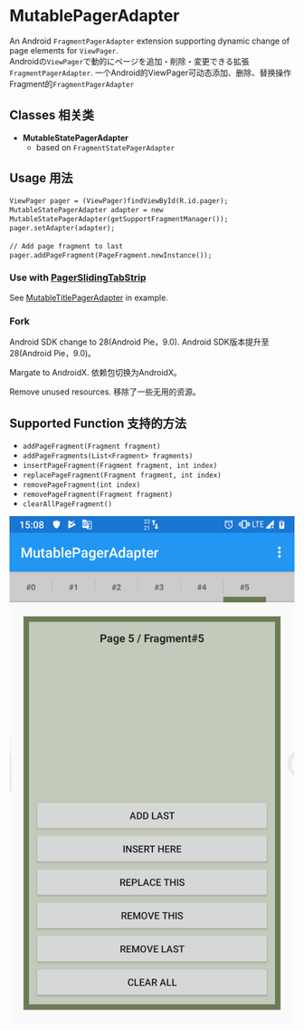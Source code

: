 # MutablePagerAdapter
An Android `FragmentPagerAdapter` extension supporting dynamic change of page elements for `ViewPager`.<br>
Androidの`ViewPager`で動的にページを追加・削除・変更できる拡張`FragmentPagerAdapter`.
一个Android的ViewPager可动态添加、删除、替换操作Fragment的`FragmentPagerAdapter`

## Classes 相关类

- **MutableStatePagerAdapter**
    - based on `FragmentStatePagerAdapter`

## Usage 用法

```Android
ViewPager pager = (ViewPager)findViewById(R.id.pager);
MutableStatePagerAdapter adapter = new MutableStatePagerAdapter(getSupportFragmentManager());
pager.setAdapter(adapter);

// Add page fragment to last
pager.addPageFragment(PageFragment.newInstance());
```

### Use with [PagerSlidingTabStrip](https://github.com/astuetz/PagerSlidingTabStrip)

See [MutableTitlePagerAdapter](example/src/main/java/com/labo/kaji/mutablepageradapter/example/MutableTitlePagerAdapter.java) in example.

### Fork
Android SDK change to 28(Android Pie，9.0).
Android SDK版本提升至28(Android Pie，9.0)。


Margate to AndroidX.
依赖包切换为AndroidX。


Remove unused resources.
移除了一些无用的资源。


## Supported Function 支持的方法

- `addPageFragment(Fragment fragment)`
- `addPageFragments(List<Fragment> fragments)`
- `insertPageFragment(Fragment fragment, int index)`
- `replacePageFragment(Fragment fragment, int index)`
- `removePageFragment(int index)`
- `removePageFragment(Fragment fragment)`
- `clearAllPageFragment()`

![ScreenShot](https://raw.githubusercontent.com/Attect/MutablePagerAdapter/master/screenshot.png)
